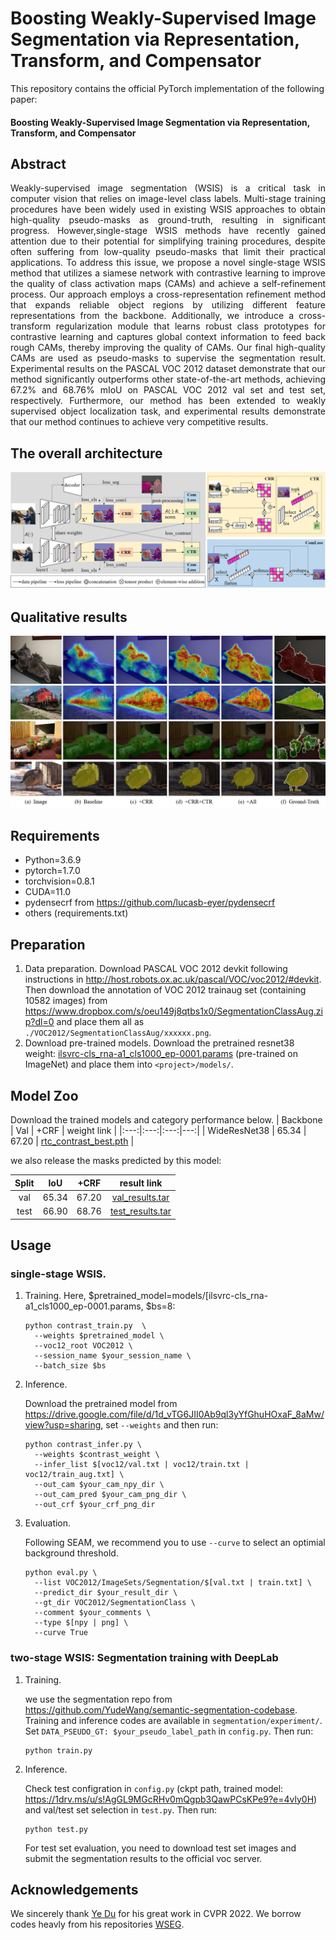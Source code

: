 # Boosting Weakly-Supervised Image Segmentation via Representation, Transform, and Compensator

This repository contains the official PyTorch implementation of the following paper:

#### Boosting Weakly-Supervised Image Segmentation via Representation, Transform, and Compensator 

## Abstract 
<p align="justify">
Weakly-supervised image segmentation (WSIS) is a critical task in computer vision that relies on image-level class labels. Multi-stage training procedures have been widely used in existing WSIS approaches to obtain high-quality pseudo-masks as ground-truth, resulting in significant progress. However,single-stage WSIS methods have recently gained attention due to their potential for simplifying training procedures, despite often suffering from low-quality pseudo-masks that limit their practical applications. To address this issue, we propose a novel single-stage WSIS method that utilizes a siamese network with contrastive learning to improve the quality of class activation maps (CAMs) and achieve a self-refinement process. Our approach employs a cross-representation refinement method that expands reliable object regions by utilizing different feature representations from the backbone. Additionally, we introduce a cross-transform regularization module that learns robust class prototypes for contrastive learning and captures global context information to feed back rough CAMs, thereby improving the quality of CAMs. Our final high-quality CAMs are used as pseudo-masks to supervise the segmentation result. Experimental results on the PASCAL VOC 2012 dataset demonstrate that our method significantly outperforms other state-of-the-art methods, achieving 67.2% and 68.76% mIoU on PASCAL VOC 2012 val set and test set, respectively. Furthermore, our method has been extended to weakly supervised object localization task, and experimental results demonstrate that our method continues to achieve very competitive results.

## The overall architecture
<img src="./figures/overview.png" alt="drawing"/><br> 

## Qualitative results
<img src="./figures/fig.png" alt="drawing"/><br>


## Requirements
- Python=3.6.9
- pytorch=1.7.0
- torchvision=0.8.1
- CUDA=11.0
- pydensecrf from https://github.com/lucasb-eyer/pydensecrf
- others (requirements.txt)


## Preparation

1. Data preparation.
   Download PASCAL VOC 2012 devkit following instructions in http://host.robots.ox.ac.uk/pascal/VOC/voc2012/#devkit. 
   Then download the annotation of VOC 2012 trainaug set (containing 10582 images) from https://www.dropbox.com/s/oeu149j8qtbs1x0/SegmentationClassAug.zip?dl=0 and place them all as 
   ```./VOC2012/SegmentationClassAug/xxxxxx.png```. 
2. Download pre-trained models.
   Download the pretrained resnet38 weight: [ilsvrc-cls_rna-a1_cls1000_ep-0001.params](https://drive.google.com/file/d/1W6NJmhu77ZlXidvCEhEj5jHOIHo_oFKe/view?usp=sharing) (pre-trained on ImageNet)  and place them into 
   `<project>/models/`.
   
 

## Model Zoo
   Download the trained models and category performance below.
   | Backbone | Val | +CRF | weight link |
|:---:|:---:|:---:|---:|
| WideResNet38 | 65.34 | 67.20 | [rtc_contrast_best.pth](https://drive.google.com/file/d/1d_vTG6JII0Ab9ql3yYfGhuHOxaF_8aMw/view?usp=sharing) |

we also release the masks predicted by this model:

| Split | IoU | +CRF | result link |
|:---:|:---:|:---:|:---:|
| val | 65.34 | 67.20 | [val_results.tar](https://drive.google.com/file/d/1Vy9thpf3vMkSv5iQeugJVMPe0vbDStAx/view?usp=sharing) | 
| test | 66.90 | 68.76 | [test_results.tar](https://drive.google.com/file/d/1TXNORaImcKqlX_Gbylg68UgaxxE7Oh-J/view?usp=sharing) |



## Usage

### single-stage WSIS.
1. Training. Here, $pretrained_model=models/[ilsvrc-cls_rna-a1_cls1000_ep-0001.params, $bs=8:
   ```
   python contrast_train.py  \
     --weights $pretrained_model \
     --voc12_root VOC2012 \
     --session_name $your_session_name \
     --batch_size $bs
   ```

2. Inference.

   Download the pretrained model from https://drive.google.com/file/d/1d_vTG6JII0Ab9ql3yYfGhuHOxaF_8aMw/view?usp=sharing, set ```--weights``` and then run:
   ```
   python contrast_infer.py \
     --weights $contrast_weight \ 
     --infer_list $[voc12/val.txt | voc12/train.txt | voc12/train_aug.txt] \
     --out_cam $your_cam_npy_dir \
     --out_cam_pred $your_cam_png_dir \
     --out_crf $your_crf_png_dir
   ```

3. Evaluation.

   Following SEAM, we recommend you to use ```--curve``` to select an optimial background threshold.
   ```
   python eval.py \
     --list VOC2012/ImageSets/Segmentation/$[val.txt | train.txt] \
     --predict_dir $your_result_dir \
     --gt_dir VOC2012/SegmentationClass \
     --comment $your_comments \
     --type $[npy | png] \
     --curve True
   ```


### two-stage WSIS: Segmentation training with DeepLab
1. Training. 
   
   we use the segmentation repo from https://github.com/YudeWang/semantic-segmentation-codebase. Training and inference codes are available in ```segmentation/experiment/```. Set ```DATA_PSEUDO_GT: $your_pseudo_label_path``` in ```config.py```. Then run:
   ```
   python train.py
   ```

2. Inference. 

   Check test configration in ```config.py``` (ckpt path, trained model: https://1drv.ms/u/s!AgGL9MGcRHv0mQgpb3QawPCsKPe9?e=4vly0H) and val/test set selection in ```test.py```.  Then run:
   ```
   python test.py
   ```
   
   For test set evaluation, you need to download test set images and submit the segmentation results to the official voc server.
   

## Acknowledgements
We sincerely thank [Ye Du](https://arxiv.org/abs/2110.07110) for his great work in CVPR 2022. We borrow codes heavly from his repositories [WSEG](https://github.com/usr922/wseg).

<!-- ## Citation
```
@inproceedings{du2021weakly,
  title={Weakly Supervised Semantic Segmentation by Pixel-to-Prototype Contrast},
  author={Du, Ye and Fu, Zehua and Liu, Qingjie and Wang, Yunhong},
  booktitle={Proceedings of the IEEE Conference on Computer Vision and Pattern Recognition},
  year={2022}
}
``` -->
